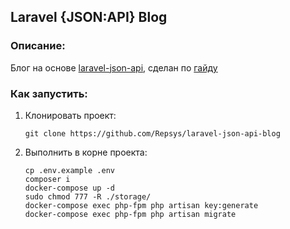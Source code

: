 ## Laravel {JSON:API} Blog

### Описание:
Блог на основе [laravel-json-api](https://github.com/laravel-json-api/laravel), сделан по [гайду](https://laraveljsonapi.io/docs/3.0/tutorial/)

### Как запустить:

1. Клонировать проект:
    ```
    git clone https://github.com/Repsys/laravel-json-api-blog
    ```
2. Выполнить в корне проекта:
    ```
    cp .env.example .env
    composer i
    docker-compose up -d
    sudo chmod 777 -R ./storage/
    docker-compose exec php-fpm php artisan key:generate
    docker-compose exec php-fpm php artisan migrate
    ```
